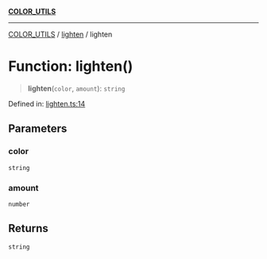 [**COLOR_UTILS**](../../README.md)

***

[COLOR_UTILS](../../README.md) / [lighten](../README.md) / lighten

# Function: lighten()

> **lighten**(`color`, `amount`): `string`

Defined in: [lighten.ts:14](https://github.com/dailker/everyutil/blob/db1e809d4c097dd2ba5f952e07c115f09a518c6c/src/color/lighten.ts#L14)

## Parameters

### color

`string`

### amount

`number`

## Returns

`string`

